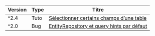 | Version | Type | Titre |
| -- | -- | -- |
| ^2.4 | Tuto | [Sélectionner certains champs d’une table](partial.html) |
| ^2.0 | Bug | [EntityRepository et query hints par défaut](entity-repository-hint.md) |

